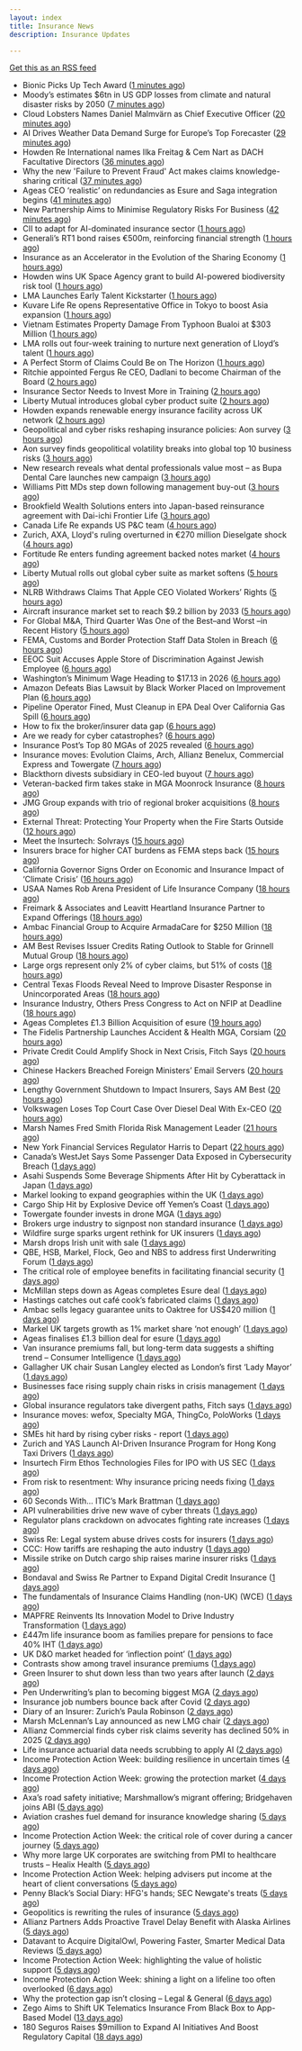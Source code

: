 ```yaml
---
layout: index
title: Insurance News
description: Insurance Updates

---
```


[Get this as an RSS feed](/insurance.rss)

<!-- news_marker starts -->
- Bionic Picks Up Tech Award ([1 minutes ago](https://insurance-edge.net/2025/10/01/bionic-picks-up-tech-award/))
- Moody’s estimates $6tn in US GDP losses from climate and natural disaster risks by 2050 ([7 minutes ago](https://www.reinsurancene.ws/moodys-estimates-6tn-in-us-gdp-losses-from-climate-and-natural-disaster-risks-by-2050/))
- Cloud Lobsters Names Daniel Malmvärn as Chief Executive Officer ([20 minutes ago](https://www.insurtechinsights.com/cloud-lobsters-names-daniel-malmvarn-as-chief-executive-officer/))
- AI Drives Weather Data Demand Surge for Europe’s Top Forecaster ([29 minutes ago](https://www.insurancejournal.com/news/international/2025/10/01/841207.htm))
- Howden Re International names Ilka Freitag & Cem Nart as DACH Facultative Directors ([36 minutes ago](https://www.reinsurancene.ws/howden-re-international-names-ilka-freitag-cem-nart-as-dach-facultative-directors/))
- Why the new 'Failure to Prevent Fraud' Act makes claims knowledge-sharing critical ([37 minutes ago](https://www.insurancebusinessmag.com/uk/news/columns/why-the-new-failure-to-prevent-fraud-act-makes-claims-knowledgesharing-critical-551576.aspx))
- Ageas CEO ‘realistic’ on redundancies as Esure and Saga integration begins ([41 minutes ago](https://www.postonline.co.uk/personal/7959149/ageas-ceo-%E2%80%98realistic%E2%80%99-on-redundancies-as-esure-and-saga-integration-begins))
- New Partnership Aims to Minimise Regulatory Risks For Business ([42 minutes ago](https://insurance-edge.net/2025/10/01/new-partnership-aims-to-minimise-regulatory-risks-for-business/))
- CII to adapt for AI-dominated insurance sector ([1 hours ago](https://www.postonline.co.uk/news/7959148/cii-to-adapt-for-ai-dominated-insurance-sector))
- Generali’s RT1 bond raises €500m, reinforcing financial strength ([1 hours ago](https://www.reinsurancene.ws/generalis-rt1-bond-raises-e500m-reinforcing-financial-strength/))
- Insurance as an Accelerator in the Evolution of the Sharing Economy ([1 hours ago](https://insurance-edge.net/2025/10/01/insurance-as-an-accelerator-in-the-evolution-of-the-sharing-economy/))
- Howden wins UK Space Agency grant to build AI-powered biodiversity risk tool ([1 hours ago](https://www.insurancebusinessmag.com/uk/news/technology/howden-wins-uk-space-agency-grant-to-build-aipowered-biodiversity-risk-tool-551566.aspx))
- LMA Launches Early Talent Kickstarter ([1 hours ago](https://insurance-edge.net/2025/10/01/lma-launches-early-talent-kickstarter/))
- Kuvare Life Re opens Representative Office in Tokyo to boost Asia expansion ([1 hours ago](https://www.reinsurancene.ws/kuvare-life-re-opens-representative-office-in-tokyo-to-boost-asia-expansion/))
- Vietnam Estimates Property Damage From Typhoon Bualoi at $303 Million ([1 hours ago](https://www.insurancejournal.com/news/international/2025/10/01/841200.htm))
- LMA rolls out four-week training to nurture next generation of Lloyd’s talent ([1 hours ago](https://www.insurancebusinessmag.com/uk/news/breaking-news/lma-rolls-out-fourweek-training-to-nurture-next-generation-of-lloyds-talent-551565.aspx))
- A Perfect Storm of Claims Could Be on The Horizon ([1 hours ago](https://insurance-edge.net/2025/10/01/a-perfect-storm-of-claims-could-be-on-the-horizon/))
- Ritchie appointed Fergus Re CEO, Dadlani to become Chairman of the Board ([2 hours ago](https://www.reinsurancene.ws/ritchie-appointed-fergus-re-ceo-dadlani-to-become-chairman-of-the-board/))
- Insurance Sector Needs to Invest More in Training ([2 hours ago](https://insurance-edge.net/2025/10/01/insurance-sector-needs-to-invest-more-in-training/))
- Liberty Mutual introduces global cyber product suite ([2 hours ago](https://www.reinsurancene.ws/liberty-mutual-introduces-global-cyber-product-suite/))
- Howden expands renewable energy insurance facility across UK network ([2 hours ago](https://www.insurancebusinessmag.com/uk/news/breaking-news/howden-expands-renewable-energy-insurance-facility-across-uk-network-551555.aspx))
- Geopolitical and cyber risks reshaping insurance policies: Aon survey ([3 hours ago](https://www.insurancebusinessmag.com/uk/news/breaking-news/geopolitical-and-cyber-risks-reshaping-insurance-policies-aon-survey-551545.aspx))
- Aon survey finds geopolitical volatility breaks into global top 10 business risks ([3 hours ago](https://www.reinsurancene.ws/aon-survey-finds-geopolitical-volatility-breaks-into-global-top-10-business-risks/))
- New research reveals what dental professionals value most – as Bupa Dental Care launches new campaign ([3 hours ago](https://ifamagazine.com/new-research-reveals-what-dental-professionals-value-most-as-bupa-dental-care-launches-new-campaign/))
- Williams Pitt MDs step down following management buy-out ([3 hours ago](https://www.postonline.co.uk/people/7959125/williams-pitt-mds-step-down-following-management-buy-out))
- Brookfield Wealth Solutions enters into Japan-based reinsurance agreement with Dai-ichi Frontier Life ([3 hours ago](https://www.reinsurancene.ws/brookfield-wealth-solutions-enters-into-japan-based-reinsurance-agreement-with-dai-ichi-frontier-life/))
- Canada Life Re expands US P&C team ([4 hours ago](https://www.reinsurancene.ws/canada-life-re-expands-us-pc-team/))
- Zurich, AXA, Lloyd's ruling overturned in €270 million Dieselgate shock ([4 hours ago](https://www.insurancebusinessmag.com/uk/news/auto-motor/zurich-axa-lloyds-ruling-overturned-in-270-million-dieselgate-shock-551525.aspx))
- Fortitude Re enters funding agreement backed notes market ([4 hours ago](https://www.reinsurancene.ws/fortitude-re-enters-funding-agreement-backed-notes-market/))
- Liberty Mutual rolls out global cyber suite as market softens ([5 hours ago](https://www.insurancebusinessmag.com/uk/news/cyber/liberty-mutual-rolls-out-global-cyber-suite-as-market-softens-551514.aspx))
- NLRB Withdraws Claims That Apple CEO Violated Workers’ Rights ([5 hours ago](https://www.insurancejournal.com/news/national/2025/10/01/841160.htm))
- Aircraft insurance market set to reach $9.2 billion by 2033 ([5 hours ago](https://www.insurancebusinessmag.com/uk/news/breaking-news/aircraft-insurance-market-set-to-reach-9-2-billion-by-2033-551506.aspx))
- For Global M&A, Third Quarter Was One of the Best–and Worst –in Recent History ([5 hours ago](https://www.insurancejournal.com/news/national/2025/10/01/841150.htm))
- FEMA, Customs and Border Protection Staff Data Stolen in Breach ([6 hours ago](https://www.insurancejournal.com/news/national/2025/10/01/841146.htm))
- EEOC Suit Accuses Apple Store of Discrimination Against Jewish Employee ([6 hours ago](https://www.insurancejournal.com/news/east/2025/10/01/841182.htm))
- Washington’s Minimum Wage Heading to $17.13 in 2026 ([6 hours ago](https://www.insurancejournal.com/news/west/2025/10/01/841158.htm))
- Amazon Defeats Bias Lawsuit by Black Worker Placed on Improvement Plan ([6 hours ago](https://www.insurancejournal.com/news/east/2025/10/01/841189.htm))
- Pipeline Operator Fined, Must Cleanup in EPA Deal Over California Gas Spill ([6 hours ago](https://www.insurancejournal.com/news/west/2025/10/01/841130.htm))
- How to fix the broker/insurer data gap ([6 hours ago](https://www.postonline.co.uk/technology/7958263/how-to-fix-the-brokerinsurer-data-gap))
- Are we ready for cyber catastrophes? ([6 hours ago](https://www.postonline.co.uk/commercial/7959014/are-we-ready-for-cyber-catastrophes))
- Insurance Post’s Top 80 MGAs of 2025 revealed ([6 hours ago](https://www.postonline.co.uk/news/7958877/insurance-post%E2%80%99s-top-80-mgas-of-2025-revealed))
- Insurance moves: Evolution Claims, Arch, Allianz Benelux, Commercial Express and Towergate ([7 hours ago](https://www.insurancebusinessmag.com/uk/news/breaking-news/insurance-moves-evolution-claims-arch-allianz-benelux-commercial-express-and-towergate-551499.aspx))
- Blackthorn divests subsidiary in CEO-led buyout ([7 hours ago](https://www.insurancebusinessmag.com/uk/news/mergers-acquisitions/blackthorn-divests-subsidiary-in-ceoled-buyout-551497.aspx))
- Veteran-backed firm takes stake in MGA Moonrock Insurance ([8 hours ago](https://www.insurancebusinessmag.com/uk/news/breaking-news/veteranbacked-firm-takes-stake-in-mga-moonrock-insurance-551496.aspx))
- JMG Group expands with trio of regional broker acquisitions ([8 hours ago](https://www.insurancebusinessmag.com/uk/news/mergers-acquisitions/jmg-group-expands-with-trio-of-regional-broker-acquisitions-551495.aspx))
- External Threat: Protecting Your Property when the Fire Starts Outside ([12 hours ago](https://www.insurancejournal.com/blogs/iat/2025/09/30/841176.htm))
- Meet the Insurtech: Solvrays ([15 hours ago](https://www.dig-in.com/news/meet-the-insurtech-solvrays))
- Insurers brace for higher CAT burdens as FEMA steps back ([15 hours ago](https://www.dig-in.com/opinion/insurers-brace-for-higher-cat-burdens-as-fema-steps-back))
- California Governor Signs Order on Economic and Insurance Impact of ‘Climate Crisis’ ([16 hours ago](https://www.insurancejournal.com/news/west/2025/09/30/841138.htm))
- USAA Names Rob Arena President of Life Insurance Company ([18 hours ago](https://www.insurtechinsights.com/usaa-names-rob-arena-president-of-life-insurance-company/))
- Freimark & Associates and Leavitt Heartland Insurance Partner to Expand Offerings ([18 hours ago](https://www.insurancejournal.com/news/midwest/2025/09/30/841124.htm))
- Ambac Financial Group to Acquire ArmadaCare for $250 Million ([18 hours ago](https://www.insurtechinsights.com/ambac-financial-group-to-acquire-armadacare-for-250-million/))
- AM Best Revises Issuer Credits Rating Outlook to Stable for Grinnell Mutual Group ([18 hours ago](https://www.insurancejournal.com/news/midwest/2025/09/30/841117.htm))
- Large orgs represent only 2% of cyber claims, but 51% of costs ([18 hours ago](https://www.dig-in.com/news/large-orgs-are-only-2-of-cyber-claims-but-51-of-costs))
- Central Texas Floods Reveal Need to Improve Disaster Response in Unincorporated Areas ([18 hours ago](https://www.insurancejournal.com/news/southcentral/2025/09/30/841109.htm))
- Insurance Industry, Others Press Congress to Act on NFIP at Deadline ([18 hours ago](https://www.insurancejournal.com/news/national/2025/09/30/841102.htm))
- Ageas Completes £1.3 Billion Acquisition of esure ([19 hours ago](https://www.insurtechinsights.com/ageas-completes-1-3-billion-acquisition-of-esure/))
- The Fidelis Partnership Launches Accident & Health MGA, Corsiam ([20 hours ago](https://www.insurancejournal.com/news/international/2025/09/30/841095.htm))
- Private Credit Could Amplify Shock in Next Crisis, Fitch Says ([20 hours ago](https://www.insurancejournal.com/news/international/2025/09/30/841088.htm))
- Chinese Hackers Breached Foreign Ministers’ Email Servers ([20 hours ago](https://www.insurancejournal.com/news/international/2025/09/30/841090.htm))
- Lengthy Government Shutdown to Impact Insurers, Says AM Best ([20 hours ago](https://www.insurancejournal.com/news/national/2025/09/30/841069.htm))
- Volkswagen Loses Top Court Case Over Diesel Deal With Ex-CEO ([20 hours ago](https://www.insurancejournal.com/news/international/2025/09/30/841081.htm))
- Marsh Names Fred Smith Florida Risk Management Leader ([21 hours ago](https://www.insurancejournal.com/news/southeast/2025/09/30/841076.htm))
- New York Financial Services Regulator Harris to Depart ([22 hours ago](https://www.insurancejournal.com/news/east/2025/09/30/841064.htm))
- Canada’s WestJet Says Some Passenger Data Exposed in Cybersecurity Breach ([1 days ago](https://www.insurancejournal.com/news/international/2025/09/30/841054.htm))
- Asahi Suspends Some Beverage Shipments After Hit by Cyberattack in Japan ([1 days ago](https://www.insurancejournal.com/news/international/2025/09/30/841050.htm))
- Markel looking to expand geographies within the UK ([1 days ago](https://www.postonline.co.uk/commercial/7959096/markel-looking-to-expand-geographies-within-the-uk))
- Cargo Ship Hit by Explosive Device off Yemen’s Coast ([1 days ago](https://www.insurancejournal.com/news/international/2025/09/30/841044.htm))
- Towergate founder invests in drone MGA ([1 days ago](https://www.postonline.co.uk/commercial/7959135/towergate-founder-invests-in-drone-mga))
- Brokers urge industry to signpost non standard insurance ([1 days ago](https://www.postonline.co.uk/broker/7959133/brokers-urge-industry-to-signpost-non-standard-insurance))
- Wildfire surge sparks urgent rethink for UK insurers ([1 days ago](https://www.insurancebusinessmag.com/uk/news/catastrophe/wildfire-surge-sparks-urgent-rethink-for-uk-insurers-551412.aspx))
- Marsh drops Irish unit with sale ([1 days ago](https://www.insurancebusinessmag.com/uk/news/breaking-news/marsh-drops-irish-unit-with-sale-551411.aspx))
- QBE, HSB, Markel, Flock, Geo and NBS to address first Underwriting Forum ([1 days ago](https://www.postonline.co.uk/commercial/7959128/qbe-hsb-markel-flock-geo-and-nbs-to-address-first-underwriting-forum))
- The critical role of employee benefits in facilitating financial security ([1 days ago](https://www.dig-in.com/opinion/the-critical-role-of-employee-benefits-in-facilitating-financial-security))
- McMillan steps down as Ageas completes Esure deal ([1 days ago](https://www.postonline.co.uk/news/7959131/mcmillan-steps-down-as-ageas-completes-esure-deal))
- Hastings catches out café cook’s fabricated claims ([1 days ago](https://www.postonline.co.uk/news/7959130/hastings-catches-out-caf%C3%A9-cook%E2%80%99s-fabricated-claims))
- Ambac sells legacy guarantee units to Oaktree for US$420 million ([1 days ago](https://www.insurancebusinessmag.com/uk/news/mergers-acquisitions/ambac-sells-legacy-guarantee-units-to-oaktree-for-us420-million-551393.aspx))
- Markel UK targets growth as 1% market share ‘not enough’ ([1 days ago](https://www.postonline.co.uk/news/7959094/markel-uk-targets-growth-as-1-market-share-%E2%80%98not-enough%E2%80%99))
- Ageas finalises £1.3 billion deal for esure ([1 days ago](https://www.insurancebusinessmag.com/uk/news/mergers-acquisitions/ageas-finalises-1-3-billion-deal-for-esure-551389.aspx))
- Van insurance premiums fall, but long-term data suggests a shifting trend – Consumer Intelligence ([1 days ago](https://www.insurancebusinessmag.com/uk/news/auto-motor/van-insurance-premiums-fall-but-longterm-data-suggests-a-shifting-trend--consumer-intelligence-551384.aspx))
- Gallagher UK chair Susan Langley elected as London’s first ‘Lady Mayor’ ([1 days ago](https://www.insurancebusinessmag.com/uk/news/breaking-news/gallagher-uk-chair-susan-langley-elected-as-londons-first-lady-mayor-551380.aspx))
- Businesses face rising supply chain risks in crisis management ([1 days ago](https://www.insurancebusinessmag.com/uk/news/breaking-news/businesses-face-rising-supply-chain-risks-in-crisis-management-551376.aspx))
- Global insurance regulators take divergent paths, Fitch says ([1 days ago](https://www.insurancebusinessmag.com/uk/news/breaking-news/global-insurance-regulators-take-divergent-paths-fitch-says-551374.aspx))
- Insurance moves: wefox, Specialty MGA, ThingCo, PoloWorks ([1 days ago](https://www.insurancebusinessmag.com/uk/news/breaking-news/insurance-moves-wefox-specialty-mga-thingco-poloworks-551373.aspx))
- SMEs hit hard by rising cyber risks - report ([1 days ago](https://www.insurancebusinessmag.com/uk/news/cyber/smes-hit-hard-by-rising-cyber-risks--report-551372.aspx))
- Zurich and YAS Launch AI-Driven Insurance Program for Hong Kong Taxi Drivers ([1 days ago](https://www.insurtechinsights.com/zurich-and-yas-launch-ai-driven-insurance-program-for-hong-kong-taxi-drivers/))
- Insurtech Firm Ethos Technologies Files for IPO with US SEC ([1 days ago](https://www.insurtechinsights.com/insurtech-firm-ethos-technologies-files-for-ipo-with-us-sec/))
- From risk to resentment: Why insurance pricing needs fixing ([1 days ago](https://www.postonline.co.uk/personal/7958970/from-risk-to-resentment-why-insurance-pricing-needs-fixing))
- 60 Seconds With... ITIC’s Mark Brattman ([1 days ago](https://www.postonline.co.uk/claims/7958130/60-seconds-with-itic%E2%80%99s-mark-brattman))
- API vulnerabilities drive new wave of cyber threats ([1 days ago](https://www.insurancebusinessmag.com/uk/news/cyber/api-vulnerabilities-drive-new-wave-of-cyber-threats-551400.aspx))
- Regulator plans crackdown on advocates fighting rate increases ([1 days ago](https://www.dig-in.com/news/regulator-plans-crackdown-on-advocates-fighting-rate-increases))
- Swiss Re: Legal system abuse drives costs for insurers ([1 days ago](https://www.dig-in.com/news/swiss-re-legal-system-abuse-drives-costs-for-insurers))
- CCC: How tariffs are reshaping the auto industry ([1 days ago](https://www.dig-in.com/news/ccc-how-tariffs-are-reshaping-the-auto-industry))
- Missile strike on Dutch cargo ship raises marine insurer risks ([1 days ago](https://www.insurancebusinessmag.com/uk/news/marine/missile-strike-on-dutch-cargo-ship-raises-marine-insurer-risks-551369.aspx))
- Bondaval and Swiss Re Partner to Expand Digital Credit Insurance ([1 days ago](https://www.insurtechinsights.com/bondaval-and-swiss-re-partner-to-expand-digital-credit-insurance/))
- The fundamentals of Insurance Claims Handling (non-UK) (WCE) ([1 days ago](https://www.insurancebusinessmag.com/uk/guides/the-fundamentals-of-insurance-claims-handling-nonuk-wce-551320.aspx))
- MAPFRE Reinvents Its Innovation Model to Drive Industry Transformation ([1 days ago](https://www.insurtechinsights.com/mapfre-reinvents-its-innovation-model-to-drive-industry-transformation/))
- £447m life insurance boom as families prepare for pensions to face 40% IHT ([1 days ago](https://ifamagazine.com/447m-life-insurance-boom-as-families-prepare-for-pensions-to-face-40-iht/))
- UK D&O market headed for ‘inflection point’ ([1 days ago](https://www.postonline.co.uk/commercial/7959121/uk-do-market-headed-for-%E2%80%98inflection-point%E2%80%99))
- Contrasts show among travel insurance premiums ([1 days ago](https://www.postonline.co.uk/news/7959119/contrasts-show-among-travel-insurance-premiums))
- Green Insurer to shut down less than two years after launch ([2 days ago](https://www.postonline.co.uk/broker/7959112/green-insurer-to-shut-down-less-than-two-years-after-launch))
- Pen Underwriting’s plan to becoming biggest MGA ([2 days ago](https://www.postonline.co.uk/commercial/7959029/pen-underwriting%E2%80%99s-plan-to-becoming-biggest-mga))
- Insurance job numbers bounce back after Covid ([2 days ago](https://www.postonline.co.uk/people/7958064/insurance-job-numbers-bounce-back-after-covid))
- Diary of an Insurer: Zurich’s Paula Robinson ([2 days ago](https://www.postonline.co.uk/commercial/7958071/diary-of-an-insurer-zurich%E2%80%99s-paula-robinson))
- Marsh McLennan’s Lay announced as new LMG chair ([2 days ago](https://www.postonline.co.uk/news/7959110/marsh-mclennan%E2%80%99s-lay-announced-as-new-lmg-chair))
- Allianz Commercial finds cyber risk claims severity has declined 50% in 2025 ([2 days ago](https://www.dig-in.com/news/allianz-commercial-cyber-risk-claims-severity-declined-50))
- Life insurance actuarial data needs scrubbing to apply AI ([2 days ago](https://www.dig-in.com/news/life-insurance-actuarial-data-needs-scrubbing-to-apply-ai))
- Income Protection Action Week: building resilience in uncertain times ([4 days ago](https://ifamagazine.com/income-protection-action-week-building-resilience-in-uncertain-times/))
- Income Protection Action Week: growing the protection market ([4 days ago](https://ifamagazine.com/income-protection-action-week-growing-the-protection-market/))
- Axa’s road safety initiative; Marshmallow’s migrant offering; Bridgehaven joins ABI ([5 days ago](https://www.postonline.co.uk/news/7959099/axa%E2%80%99s-road-safety-initiative-marshmallow%E2%80%99s-migrant-offering-bridgehaven-joins-abi))
- Aviation crashes fuel demand for insurance knowledge sharing ([5 days ago](https://www.postonline.co.uk/news/7959101/aviation-crashes-fuel-demand-for-insurance-knowledge-sharing))
- Income Protection Action Week: the critical role of cover during a cancer journey ([5 days ago](https://ifamagazine.com/income-protection-action-week-the-critical-role-of-cover-during-a-cancer-journey/))
- Why more large UK corporates are switching from PMI to healthcare trusts – Healix Health ([5 days ago](https://ifamagazine.com/why-more-large-uk-corporates-are-switching-from-pmi-to-healthcare-trusts-healix-health/))
- Income Protection Action Week: helping advisers put income at the heart of client conversations ([5 days ago](https://ifamagazine.com/income-protection-action-week-helping-advisers-put-income-at-the-heart-of-client-conversations/))
- Penny Black’s Social Diary: HFG's hands; SEC Newgate's treats ([5 days ago](https://www.postonline.co.uk/people/7958919/penny-black%E2%80%99s-social-diary-hfgs-hands-sec-newgates-treats))
- Geopolitics is rewriting the rules of insurance ([5 days ago](https://www.dig-in.com/opinion/geopolitics-is-rewriting-the-rules-of-insurance))
- Allianz Partners Adds Proactive Travel Delay Benefit with Alaska Airlines ([5 days ago](https://www.insurtechinsights.com/allianz-partners-adds-proactive-travel-delay-benefit-with-alaska-airlines/))
- Datavant to Acquire DigitalOwl, Powering Faster, Smarter Medical Data Reviews ([5 days ago](https://www.insurtechinsights.com/datavant-to-acquire-digitalowl-powering-faster-smarter-medical-data-reviews/))
- Income Protection Action Week: highlighting the value of holistic support ([5 days ago](https://ifamagazine.com/income-protection-action-week-highlighting-the-value-of-holistic-support-as-day-four-draws-to-a-close/))
- Income Protection Action Week: shining a light on a lifeline too often overlooked ([6 days ago](https://ifamagazine.com/income-protection-action-week-shining-a-light-on-a-lifeline-too-often-overlooked/))
- Why the protection gap isn’t closing – Legal & General ([6 days ago](https://ifamagazine.com/why-the-protection-gap-isnt-closing-legal-general/))
- Zego Aims to Shift UK Telematics Insurance From Black Box to App-Based Model ([13 days ago](https://thefintechtimes.com/zego-aims-to-shift-uk-telematics-insurance-from-black-box-to-app-based-model/))
- 180 Seguros Raises $9million to Expand AI Initiatives And Boost Regulatory Capital ([18 days ago](https://thefintechtimes.com/180-seguros-raises-9m-to-expand-ai-initiatives-and-boost-regulatory-capital/))

<!-- news_marker ends -->
